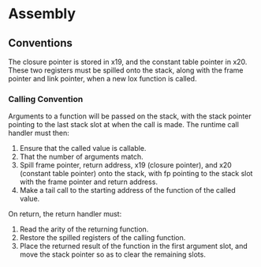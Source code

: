 # Assembly

## Conventions

The closure pointer is stored in x19, and the constant table pointer in x20.
These two registers must be spilled onto the stack, along with the frame pointer and link pointer,
when a new lox function is called.

### Calling Convention
Arguments to a function will be passed on the stack, with the stack pointer pointing to the last stack slot at when the call is made.
The runtime call handler must then:

1. Ensure that the called value is callable.
2. That the number of arguments match.
3. Spill frame pointer, return address, x19 (closure pointer), and x20 (constant table pointer) onto the stack, with fp pointing to the stack slot with the frame pointer and return address.
4. Make a tail call to the starting address of the function of the called value.

On return, the return handler must:
1. Read the arity of the returning function.
2. Restore the spilled registers of the calling function.
3. Place the returned result of the function in the first argument slot, and move the stack pointer so as to clear the remaining slots.
